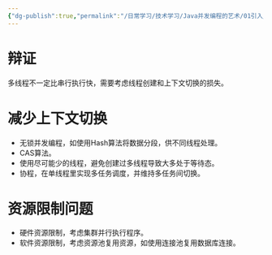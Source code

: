```yaml
---
{"dg-publish":true,"permalink":"/日常学习/技术学习/Java并发编程的艺术/01引入/","noteIcon":"1","created":"2023-07-16T16:25:26.082+08:00","updated":"2023-07-17T11:11:19.162+08:00"}
---
```


# 辩证
多线程不一定比串行执行快，需要考虑线程创建和上下文切换的损失。

# 减少上下文切换
- 无锁并发编程，如使用Hash算法将数据分段，供不同线程处理。
- CAS算法。
- 使用尽可能少的线程，避免创建过多线程导致大多处于等待态。
- 协程，在单线程里实现多任务调度，并维持多任务间切换。

# 资源限制问题
- 硬件资源限制，考虑集群并行执行程序。
- 软件资源限制，考虑资源池复用资源，如使用连接池复用数据库连接。